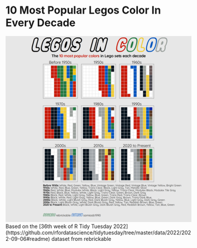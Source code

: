 # 10 Most Popular Legos Color In Every Decade

<img src='https://github.com/samiaab1990/Data-Visualizations/blob/9ea4a875e7609df8c30557a39da844c0fc8c1876/Legos/legos_test.png'>
Based on the [36th week of R Tidy Tuesday 2022](https://github.com/rfordatascience/tidytuesday/tree/master/data/2022/2022-09-06#readme) dataset from rebrickable
